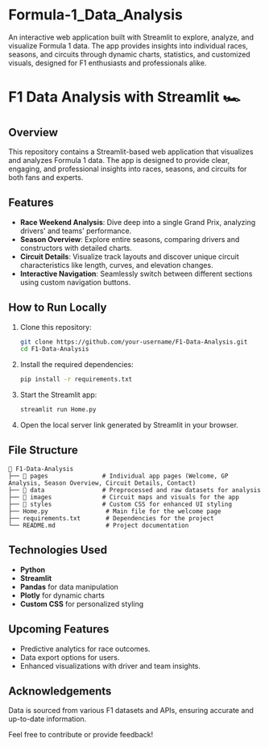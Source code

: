 # Formula-1_Data_Analysis
An interactive web application built with Streamlit to explore, analyze, and visualize Formula 1 data. The app provides insights into individual races, seasons, and circuits through dynamic charts, statistics, and customized visuals, designed for F1 enthusiasts and professionals alike.

# F1 Data Analysis with Streamlit 🏎️  

## Overview  
This repository contains a Streamlit-based web application that visualizes and analyzes Formula 1 data. The app is designed to provide clear, engaging, and professional insights into races, seasons, and circuits for both fans and experts.  

## Features  
- **Race Weekend Analysis**: Dive deep into a single Grand Prix, analyzing drivers' and teams' performance.  
- **Season Overview**: Explore entire seasons, comparing drivers and constructors with detailed charts.  
- **Circuit Details**: Visualize track layouts and discover unique circuit characteristics like length, curves, and elevation changes.  
- **Interactive Navigation**: Seamlessly switch between different sections using custom navigation buttons.  

## How to Run Locally  
1. Clone this repository:  
    ```bash
    git clone https://github.com/your-username/F1-Data-Analysis.git
    cd F1-Data-Analysis
    ```
2. Install the required dependencies:  
    ```bash
    pip install -r requirements.txt
    ```
3. Start the Streamlit app:  
    ```bash
    streamlit run Home.py
    ```
4. Open the local server link generated by Streamlit in your browser.

## File Structure  
```plaintext
📁 F1-Data-Analysis  
├── 📂 pages               # Individual app pages (Welcome, GP Analysis, Season Overview, Circuit Details, Contact)  
├── 📂 data                # Preprocessed and raw datasets for analysis  
├── 📂 images              # Circuit maps and visuals for the app  
├── 📂 styles              # Custom CSS for enhanced UI styling  
├── Home.py                # Main file for the welcome page  
├── requirements.txt       # Dependencies for the project  
└── README.md              # Project documentation  
```

## Technologies Used  
- **Python**
- **Streamlit**
- **Pandas** for data manipulation
- **Plotly** for dynamic charts
- **Custom CSS** for personalized styling

## Upcoming Features  
- Predictive analytics for race outcomes.
- Data export options for users.
- Enhanced visualizations with driver and team insights.

## Acknowledgements  
Data is sourced from various F1 datasets and APIs, ensuring accurate and up-to-date information.

Feel free to contribute or provide feedback!